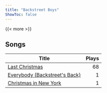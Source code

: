 ```yaml
---
title: "Backstreet Boys"
ShowToc: false
---
```


{{< more >}}

## Songs
Title | Plays 
----- | -----: 
[Last Christmas](/songs/last-christmas) | 68
[Everybody (Backstreet's Back)](/songs/everybody-backstreets-back) | 1
[Christmas in New York](/songs/christmas-in-new-york) | 1

